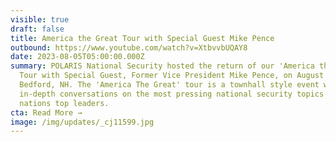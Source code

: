 ```yaml
---
visible: true
draft: false
title: America the Great Tour with Special Guest Mike Pence
outbound: https://www.youtube.com/watch?v=XtbvvbUQAY8
date: 2023-08-05T05:00:00.000Z
summary: POLARIS National Security hosted the return of our 'America the Great'
  Tour with Special Guest, Former Vice President Mike Pence, on August 5th in
  Bedford, NH. The 'America The Great' tour is a townhall style event with
  in-depth conversations on the most pressing national security topics with our
  nations top leaders.
cta: Read More →
image: /img/updates/_cj11599.jpg
---
```

